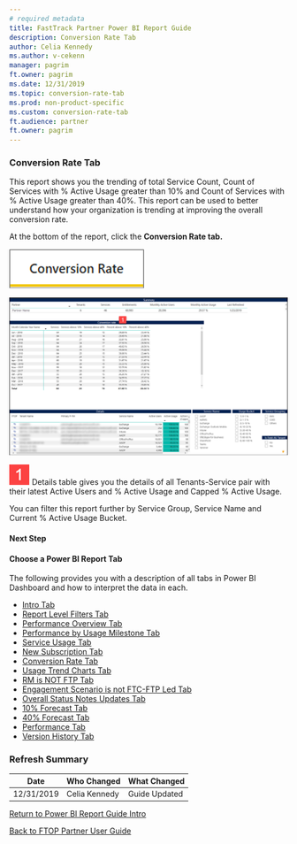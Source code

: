 ```yaml
---
# required metadata
title: FastTrack Partner Power BI Report Guide
description: Conversion Rate Tab
author: Celia Kennedy
ms.author: v-cekenn
manager: pagrim
ft.owner: pagrim
ms.date: 12/31/2019
ms.topic: conversion-rate-tab
ms.prod: non-product-specific
ms.custom: conversion-rate-tab
ft.audience: partner
ft.owner: pagrim
---
```


### Conversion Rate Tab

This report shows you the trending of total Service Count, Count of Services with % Active Usage greater than 10% and Count of Services with % Active Usage greater than 40%. This report can be used to better understand how your organization is trending at improving the overall conversion rate. 

At the bottom of the report, click the **Conversion Rate tab.**

![conversion-rate.png](media/conversion-rate.png "Conversion Rate")

![summary-report-c.png](media/summary-report-c.png "Summary Report")

![one.png](media/one.png "One") Details table gives you the details of all Tenants-Service pair with their latest Active Users and % Active Usage and Capped % Active Usage.

You can filter this report further by Service Group, Service Name and Current % Active Usage Bucket.

#### Next Step

#### Choose a Power BI Report Tab

The following provides you with a description of all tabs in Power BI Dashboard and how to interpret the data in each.

- [Intro Tab](intro-tab.md)
- [Report Level Filters Tab](report-level-filters-tab.md)
- [Performance Overview Tab](performance-overview-tab.md)
- [Performance by Usage Milestone Tab](performance-by-usage-milestone-tab.md)
- [Service Usage Tab](service-usage-tab.md)
- [New Subscription Tab](new-subscription-tab.md)
- [Conversion Rate Tab](conversion-rate-tab.md)
- [Usage Trend Charts Tab](usage-trend-charts-tab.md)
- [RM is NOT FTP Tab](rm-not-ftp-tab.md)
- [Engagement Scenario is not FTC-FTP Led Tab](engagement-scenario-not-ftc-ftp-led-tab.md)
- [Overall Status Notes Updates Tab](overall-status-notes-updates-tab.md)
- [10% Forecast Tab](10-percent-forecast-tab.md)
- [40% Forecast Tab](40-percent-forecast-tab.md)
- [Performance Tab](performance-tab.md)
- [Version History Tab](version-history-tab.md)

### Refresh Summary

|Date|Who Changed|What Changed|
|---------|---------------|----------------------------|
|12/31/2019| Celia Kennedy| Guide Updated|

[Return to Power BI Report Guide Intro](index.md)

[Back to FTOP Partner User Guide](https://partner-docs.microsoft.com/partner-site/ftop-partner-user-guide/index.html)
